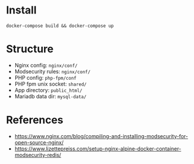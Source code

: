 # Install
`docker-compose build && docker-compose up`

# Structure
- Nginx config: `nginx/conf/`
- Modsecurity rules: `nginx/conf/`
- PHP config: `php-fpm/conf`
- PHP fpm unix socket: `shared/`
- App directory: `public_html/`
- Mariadb data dir: `mysql-data/`

# References
- https://www.nginx.com/blog/compiling-and-installing-modsecurity-for-open-source-nginx/
- https://www.lizettepreiss.com/setup-nginx-alpine-docker-container-modsecurity-redis/
